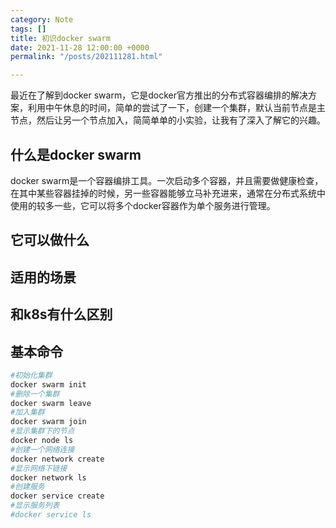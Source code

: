 ```yaml
---
category: Note
tags: []
title: 初识docker swarm
date: 2021-11-28 12:00:00 +0000
permalink: "/posts/202111281.html"

---
```

最近在了解到docker swarm，它是docker官方推出的分布式容器编排的解决方案，利用中午休息的时间，简单的尝试了一下，创建一个集群，默认当前节点是主节点，然后让另一个节点加入，简简单单的小实验，让我有了深入了解它的兴趣。

## 什么是docker swarm

docker swarm是一个容器编排工具。一次启动多个容器，并且需要做健康检查，在其中某些容器挂掉的时候，另一些容器能够立马补充进来，通常在分布式系统中使用的较多一些，它可以将多个docker容器作为单个服务进行管理。

## 它可以做什么

## 适用的场景

## 和k8s有什么区别

## 基本命令

```sh
#初始化集群
docker swarm init
#删除一个集群
docker swarm leave
#加入集群
docker swarm join
#显示集群下的节点
docker node ls
#创建一个网络连接
docker network create
#显示网络下链接
docker network ls
#创建服务
docker service create
#显示服务列表
#docker service ls
```